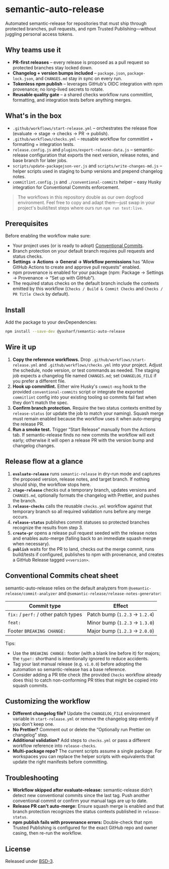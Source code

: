 # semantic-auto-release

Automated semantic-release for repositories that must ship through protected branches, pull requests, and npm Trusted Publishing—without juggling personal access tokens.

## Why teams use it

- **PR-first releases** – every release is proposed as a pull request so protected branches stay locked down.
- **Changelog + version bumps included** – `package.json`, `package-lock.json`, and `CHANGES.md` stay in sync on every run.
- **Tokenless npm publish** – leverages GitHub's OIDC integration with npm provenance; no long-lived secrets to rotate.
- **Reusable quality gate** – a shared checks workflow runs commitlint, formatting, and integration tests before anything merges.

## What's in the box

- `.github/workflows/start-release.yml` – orchestrates the release flow (evaluate → stage → checks → PR → publish).
- `.github/workflows/checks.yml` – reusable workflow for commitlint + formatting + integration tests.
- `release.config.js` and `plugins/export-release-data.js` – semantic-release configuration that exports the next version, release notes, and base branch for later jobs.
- `scripts/update-packagejson-ver.js` and `scripts/write-changes-md.js` – helper scripts used in staging to bump versions and prepend changelog notes.
- `commitlint.config.js` and `./conventional-commits` helper – easy Husky integration for Conventional Commits enforcement.

> The workflows in this repository double as our own dogfood environment. Feel free to copy and adapt them—just swap in your project's build/test steps where ours run `npm run test:live`.

## Prerequisites

Before enabling the workflow make sure:

- Your project uses (or is ready to adopt) [Conventional Commits](https://www.conventionalcommits.org/).
- Branch protection on your default branch requires pull requests and status checks.
- **Settings → Actions → General → Workflow permissions** has “Allow GitHub Actions to create and approve pull requests” enabled.
- npm provenance is enabled for your package (npm: Package → Settings → Provenance → “Set up with GitHub”).
- The required status checks on the default branch include the contexts emitted by this workflow (`Checks / Build & Commit Checks` and `Checks / PR Title Check` by default).

## Install

Add the package to your devDependencies:

```bash
npm install --save-dev @yasharf/semantic-auto-release
```

## Wire it up

1. **Copy the reference workflows.** Drop `.github/workflows/start-release.yml` and `.github/workflows/checks.yml` into your project. Adjust the schedule, node version, or test commands as needed. The staging job expects a changelog file named `CHANGES.md`; set `CHANGELOG_FILE` if you prefer a different file.
2. **Hook up commitlint.** Either wire Husky's `commit-msg` hook to the provided `conventional-commits` script or integrate the exported `commitlint` config into your existing tooling so commits fail fast when they don't match the spec.
3. **Confirm branch protection.** Require the two status contexts emitted by `release-status` (or update the job to match your naming). Squash merge must remain enabled because the workflow uses it when auto-merging the release PR.
4. **Run a smoke test.** Trigger “Start Release” manually from the Actions tab. If semantic-release finds no new commits the workflow will exit early; otherwise it will open a release PR with the version bump and changelog changes.

## Release flow at a glance

1. **`evaluate-release`** runs `semantic-release` in dry-run mode and captures the proposed version, release notes, and target branch. If nothing should ship, the workflow stops here.
2. **`stage-release`** checks out a temporary branch, updates versions and `CHANGES.md`, optionally formats the changelog with Prettier, and pushes the branch.
3. **`release-checks`** calls the reusable `checks.yml` workflow against that temporary branch so all required validation runs before any merge occurs.
4. **`release-status`** publishes commit statuses so protected branches recognize the results from step 3.
5. **`create-pr`** opens a release pull request seeded with the release notes and enables auto-merge (falling back to an immediate squash merge when necessary).
6. **`publish`** waits for the PR to land, checks out the merge commit, runs build/tests if configured, publishes to npm with provenance, and creates a GitHub Release tagged `v<version>`.

## Conventional Commits cheat sheet

semantic-auto-release relies on the default analyzers from `@semantic-release/commit-analyzer` and `@semantic-release/release-notes-generator`:

| Commit type                          | Effect                         |
| ------------------------------------ | ------------------------------ |
| `fix:` / `perf:` / other patch types | Patch bump (`1.2.3` → `1.2.4`) |
| `feat:`                              | Minor bump (`1.2.3` → `1.3.0`) |
| Footer `BREAKING CHANGE:`            | Major bump (`1.2.3` → `2.0.0`) |

Tips:

- Use the `BREAKING CHANGE:` footer (with a blank line before it) for majors; the `type!:` shorthand is intentionally ignored to reduce accidents.
- Tag your last manual release (e.g. `v1.0.0`) before adopting the automation so semantic-release has a base reference.
- Consider adding a PR title check (the provided `Checks` workflow already does this) to catch non-conforming PR titles that might be copied into squash commits.

## Customizing the workflow

- **Different changelog file?** Update the `CHANGELOG_FILE` environment variable in `start-release.yml` or remove the changelog step entirely if you don't keep one.
- **No Prettier?** Comment out or delete the “Optionally run Prettier on changelog” step.
- **Additional validation?** Add steps to `checks.yml` or pass a different workflow reference into `release-checks`.
- **Multi-package repo?** The current scripts assume a single package. For workspaces you can replace the helper scripts with equivalents that update the right manifests before committing.

## Troubleshooting

- **Workflow skipped after evaluate-release:** semantic-release didn't detect new conventional commits since the last tag. Push another conventional commit or confirm your manual tags are up to date.
- **Release PR can't auto-merge:** Ensure squash merge is enabled and that branch protection recognizes the status contexts published in `release-status`.
- **npm publish fails with provenance errors:** Double-check that npm Trusted Publishing is configured for the exact GitHub repo and owner casing, then re-run the workflow.

## License

Released under [BSD-3](LICENSE).
